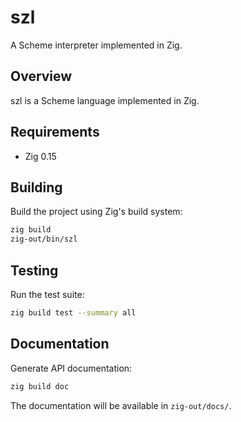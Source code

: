 # szl

A Scheme interpreter implemented in Zig.

## Overview

szl is a Scheme language implemented in Zig.

## Requirements

- Zig 0.15

## Building

Build the project using Zig's build system:

```bash
zig build
zig-out/bin/szl
```

## Testing

Run the test suite:

```bash
zig build test --summary all
```

## Documentation

Generate API documentation:

```bash
zig build doc
```

The documentation will be available in `zig-out/docs/`.
